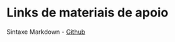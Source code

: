 # Links de materiais de apoio

 Sintaxe Markdown - [Github](https://docs.github.com/pt/get-started/writing-on-github/getting-started-with-writing-and-formatting-on-github/basic-writing-and-formatting-syntax)